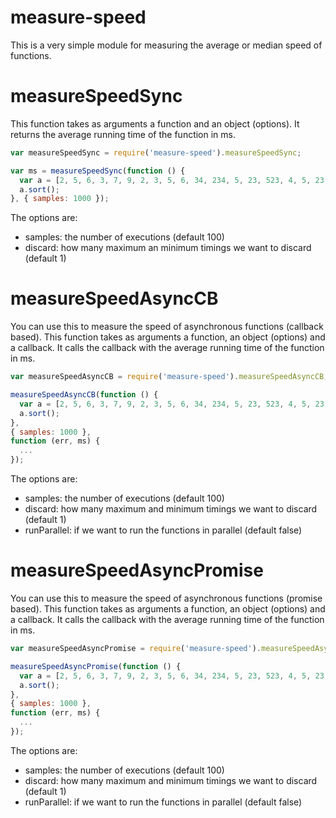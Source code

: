 measure-speed
=============
This is a very simple module for measuring the average or median speed of functions.

measureSpeedSync
================
This function takes as arguments a function and an object (options).
It returns the average running time of the function in ms.
```js
var measureSpeedSync = require('measure-speed').measureSpeedSync;

var ms = measureSpeedSync(function () {
  var a = [2, 5, 6, 3, 7, 9, 2, 3, 5, 6, 34, 234, 5, 23, 523, 4, 5, 23, 4, 5, 23, 4, 5, 2, 34];
  a.sort();
}, { samples: 1000 });
```
The options are:
* samples: the number of executions (default 100)
* discard: how many maximum an minimum timings we want to discard (default 1)

measureSpeedAsyncCB
=======================
You can use this to measure the speed of asynchronous functions (callback based).
This function takes as arguments a function, an object (options) and a callback.
It calls the callback with the average running time of the function in ms.
```js
var measureSpeedAsyncCB = require('measure-speed').measureSpeedAsyncCB;

measureSpeedAsyncCB(function () {
  var a = [2, 5, 6, 3, 7, 9, 2, 3, 5, 6, 34, 234, 5, 23, 523, 4, 5, 23, 4, 5, 23, 4, 5, 2, 34];
  a.sort();
},
{ samples: 1000 },
function (err, ms) {
  ...
});
```
The options are:
* samples: the number of executions (default 100)
* discard: how many maximum and minimum timings we want to discard (default 1)
* runParallel: if we want to run the functions in parallel (default false)

measureSpeedAsyncPromise
========================
You can use this to measure the speed of asynchronous functions (promise based).
This function takes as arguments a function, an object (options) and a callback.
It calls the callback with the average running time of the function in ms.
```js
var measureSpeedAsyncPromise = require('measure-speed').measureSpeedAsyncPromise;

measureSpeedAsyncPromise(function () {
  var a = [2, 5, 6, 3, 7, 9, 2, 3, 5, 6, 34, 234, 5, 23, 523, 4, 5, 23, 4, 5, 23, 4, 5, 2, 34];
  a.sort();
},
{ samples: 1000 },
function (err, ms) {
  ...
});
```
The options are:
* samples: the number of executions (default 100)
* discard: how many maximum and minimum timings we want to discard (default 1)
* runParallel: if we want to run the functions in parallel (default false)
